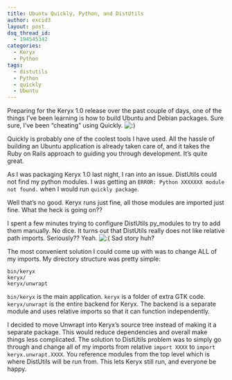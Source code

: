 ```yaml
---
title: Ubuntu Quickly, Python, and DistUtils
author: excid3
layout: post
dsq_thread_id:
  - 194545342
categories:
  - Keryx
  - Python
tags:
  - distutils
  - Python
  - quickly
  - Ubuntu
---
```

Preparing for the Keryx 1.0 release over the past couple of days, one of the things I’ve been learning is how to build Ubuntu and Debian packages. Sure sure, I’ve been “cheating” using Quickly. ![:\)][1]

Quickly is probably one of the coolest tools I have used. All the hassle of building an Ubuntu application is already taken care of, and it takes the Ruby on Rails approach to guiding you through development. It’s quite great.

As I was packaging Keryx 1.0 last night, I ran into an issue. DistUtils could not find my python modules. I was getting an `ERROR: Python XXXXXXX module not found.` when I would run `quickly package`.

Well that’s no good. Keryx runs just fine, all those modules are imported just fine. What the heck is going on??

I spent a few minutes trying to configure DistUtils py_modules to try to add them manually. No dice. It turns out that DistUtils really does not like relative path imports. Seriously?? Yeah. ![:\(][2] Sad story huh?

The most convenient solution I could come up with was to change ALL of my imports. My directory structure was pretty simple:


    bin/keryx
    keryx/
    keryx/unwrapt


`bin/keryx` is the main application. `keryx` is a folder of extra GTK code. `keryx/unwrapt` is the entire backend for Keryx. The backend is a separate module and uses relative imports so that it can function independently.

I decided to move Unwrapt into Keryx’s source tree instead of making it a separate package. This would reduce dependencies and overall make things less complicated. The solution to DistUtils problem was to simply go through and change all of my imports from relative `import XXXX` to `import keryx.unwrapt.XXXX`. You reference modules from the top level which is where DistUtils will be run from. This lets Keryx still run, and everyone be happy.

   [1]: http://excid3.com/blog/wp-includes/images/smilies/icon_smile.gif
   [2]: http://excid3.com/blog/wp-includes/images/smilies/icon_sad.gif
